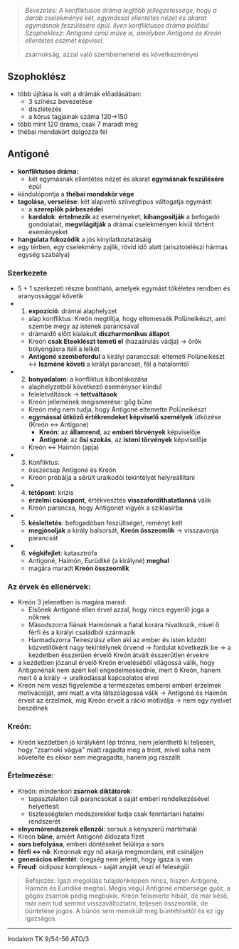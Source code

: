 > *Bevezetés:*
> *A konfliktusos dráma legfőbb jellegzetessége, hogy a darab cselekménye két, egymással ellentétes nézet és akarat egymásnak feszülésére épül. Ilyen konfliktusos dráma például Szophoklész: Antigoné című műve is, amelyben Antigoné és Kreón ellentétes eszmét képvisel.*


> zsarnokság, azzal való szembemenetel és következményei
## Szophoklész
- több újítása is volt a drámák előadásában:
	- 3 színész bevezetése
	- díszletezés
	- a kórus tagjainak száma 120->150
- több mint 120 dráma, csak 7 maradt meg
- thébai mondakört dolgozza fel
## Antigoné
- **konfliktusos dráma:**
	- két egymásnak ellentétes nézet és akarat **egymásnak feszülésére** épül
- kiindulópontja a **thébai mondakör vége**
- **tagolása, verselése**: két alapvető szövegtípus váltogatja egymást:
	- a **szereplők párbeszédei**
	- **kardalok**: **értelmezik** az eseményeket, **kihangosítják** a befogadó gondolatait, **megvilágítják** a drámai cselekményen kívül történt eseményeket
- **hangulata fokozódik** a jós kinyilatkoztatásáig
- egy térben, egy cselekmény zajlik, rövid idő alatt (arisztotelészi hármas egység szabálya)
### Szerkezete
- 5 + 1 szerkezeti részre bontható, amelyek egymást tökéletes rendben és aranyossággal követik
- 1. **expozíció**: drámai alaphelyzet
	- alap konfliktus: Kreón megtiltja, hogy eltemessék Polüneikészt, ami szembe megy az istenek parancsával
	- drámaidő előtt kialakult **diszharmonikus állapot**
	- Kreón **csak Eteoklészt temeti el** (hazaárulás vádja) -> örök bolyongásra ítéli a lelkét
	- **Antigoné** **szembefordul** a királyi paranccsal: eltemeti Polüneikészt <-> **Iszméné** **követi** a királyi parancsot, fél a hatalomtól
- 2. **bonyodalom**: a konfliktus kibontakozása
	- alaphelyzetből következő eseménysor kiindul
	- feleletváltások -> **tettváltások**
	- Kreón jellemének megismerése: gőg bűne
	- Kreón még nem tudja, hogy Antigoné eltemette Polüneikészt
	- **egymással ütköző értékrendeket képviselő személyek** ütközése (Kreón <-> Antigoné)
		- **Kreón**: az **államrend**, az **emberi törvények** képviselője
		- **Antigoné**: az **ősi szokás**, az **isteni törvények** képviselője
	- Kreón <-> Haimón (apja)
- 3. Konfliktus:
	- összecsap Antigoné és Kreón
	- Kreón próbálja a sérült uralkodói tekintélyét helyreállítani
- 4. **tetőpont**: krízis
	- **érzelmi csúcspont**, értékvesztés **visszafordíthatatlanná** válik
	- Kreón parancsa, hogy Antigonét vigyék a sziklasírba
- 5. **késleltetés**: befogadóban feszültséget, reményt kelt
	- **megjósolják** a király balsorsát, **Kreón összeomlik** -> visszavonja parancsát
- 6. **végkifejlet**: katasztrófa
	- Antigoné, Haimón, Eurüdiké (a királyné) **meghal**
	- magára maradt **Kreón összeomlik**
### Az érvek és ellenérvek:
- Kreón 3 jelenetben is magára marad:
	- Elsőnek Antigoné ellen érvel azzal, hogy nincs egyenlő joga a nőknek
	- Másodszorra fiának Haimónnak a fiatal korára hivatkozik, mivel ő férfi és a királyi családból származik
	- Harmadszorra Teiresziász ellen aki az ember és isten közötti közvetítőként nagy tekintélynek örvend -> fordulat következik be -> a kezdetben ésszerűen érvelő Kreón átvált ésszerűtlen érvekre
- a kezdetben józanul érvelő Kreón érveléséből világossá válik, hogy Antigonénak nem azért kell engedelmeskednie, mert ő Kreón, hanem mert ő a király -> uralkodással kapcsolatos elvei
- Kreón nem veszi figyelembe a természetes emberei emberi érzelmek motivációját, ami miatt a vita látszólagossá válik -> Antigoné és Haimón érveit az érzelmek, míg Kreón érveit a ráció motiválja -> nem egy nyelvet beszélnek
### Kreón: 
- Kreón  kezdetben jó királyként lép trónra, nem jelenthető ki teljesen, hogy "zsarnoki vágya" miatt ragadta meg a trónt, mivel soha nem követelte és ekkor sem megragadta, hanem jog rászállt

### Értelmezése:
- Kreón: mindenkori **zsarnok diktátorok**:
	- tapasztalaton túli parancsokat a saját emberi rendelkezésével helyettesít
	- tisztességtelen módszerekkel tudja csak fenntartani hatalmi rendszerét
- **elnyomórendszerek ellenzői**: sorsuk a kényszerű mártírhalál
- Kreón **bűne**, amiért Antigoné áldozata fizet
- **sors befolyása**, emberi döntéseket felülírja a sors
- **férfi <-> nő**: Kreónnak egy nő akarja megmondani, mit csináljon
- **generácios ellentét**: öregség nem jelenti, hogy igaza is van
- **Freud**: oidipusz komplexus - saját anyját veszi el feleségül

>Befejezés:
>Igazi megoldás tulajdonképpen nincs, hiszen Antigoné, Haimón és Euridiké meghal. Mégis végül Antigoné embersége győz, a gőgös zsarnok pedig megbukik. Kreón felismerte hibáit, de már késő, már nem tud semmit visszaváltoztatni, teljesen összeomlik, de büntetése jogos. A bűnös sem menekült meg büntetésétől és ez így igazságos.


---
Irodalom TK 9/54-56
ATO/3